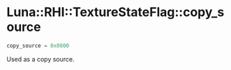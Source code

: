 # Luna::RHI::TextureStateFlag::copy_source

```c++
copy_source = 0x0800
```

Used as a copy source. 

